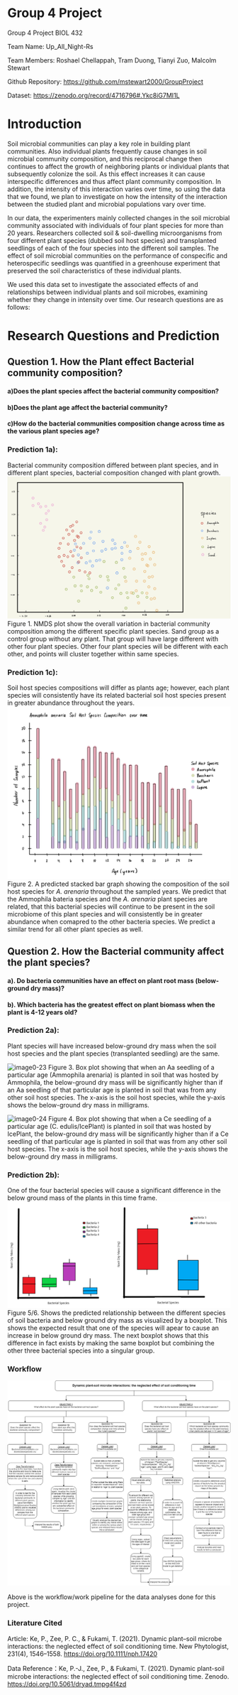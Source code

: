 # Group 4 Project
Group 4 Project BIOL 432


Team Name: Up_All_Night-Rs

Team Members: Roshael Chellappah, Tram Duong, Tianyi Zuo, Malcolm Stewart

Github Repository: https://github.com/mstewart2000/GroupProject 

Dataset: https://zenodo.org/record/4716796#.Ykc8iG7MI1L

# Introduction
Soil microbial communities can play a key role in building plant communities. Also individual plants frequently cause changes in soil microbial community composition, and this reciprocal change then continues to affect the growth of neighboring plants or individual plants that subsequently colonize the soil. As this effect increases it can cause interspecific differences and thus affect plant community composition. In addition, the intensity of this interaction varies over time, so using the data that we found, we plan to investigate on how the intensity of the interaction between the studied plant and microbial populations vary over time. 

In our data, the experimenters mainly collected changes in the soil microbial community associated with individuals of four plant species for more than 20 years. Researchers collected soil & soil-dwelling microorganisms from four different plant species (dubbed soil host species) and transplanted seedlings of each of the four species into the different soil samples. The effect of soil microbial communities on the performance of conspecific and heterospecific seedlings was quantified in a greenhouse experiment that preserved the soil characteristics of these individual plants.

We used this data set to investigate the associated effects of and relationships between individual plants and soil microbes,  examining whether they change in intensity over time. Our research questions are as follows:

# Research Questions and Prediction
## Question 1. How the Plant effect Bacterial community composition?

####  a)Does the plant species affect the bacterial community composition?

####  b)Does the plant age affect the bacterial community?
  
####  c)How do the bacterial communities composition change across time as the various plant species age?
  
### Prediction 1a):
  Bacterial community composition differed between plant species, and in different plant species, bacterial composition changed with plant growth.
  ![NMDS plots shows the variantion of bacterial community](./Prediction_graph/Question_1.jpeg)
  Figure 1. NMDS plot show the overall variation in bacterial community composition among the different specific plant species. Sand group as a control group without any plant. That group will have large different with other four plant species. Other four plant species will be different with each other, and points will cluster together within same species. 


### Prediction 1c):
  Soil host species compositions will differ as plants age; however, each plant species will consistently have its related bacterial soil host species present in greater abundance throughout the years.
![Stacked bar graphs depicting soil host species composition in *Ammophila arenaria* over time](./Prediction_graph/Question_1c.jpg)
Figure 2. A predicted stacked bar graph showing the composition of the soil host species for *A. arenaria* throughout the sampled years. We predict that the Ammophila bateria species and the *A. arenaria* plant species are related, that this bacterial species will continue to be present in the soil microbiome of this plant species and will consistently be in greater abundance when comapred to the other bacteria species. We predict a similar trend for all other plant species as well.
  


## Question 2. How the Bacterial community affect the plant species?

####  a). Do bacteria communities have an effect on plant root mass (below-ground dry mass)?
####  b). Which bacteria has the greatest effect on plant biomass when the plant is 4-12 years old?
  
###  Prediction 2a): 
  Plant species will have increased below-ground dry mass when the soil host species and the plant species (transplanted seedling) are the same.

![image0-23](https://user-images.githubusercontent.com/97919590/161337254-8b6c129f-b9eb-49d1-ab7b-1e732e69cf12.jpeg)
Figure 3. Box plot showing that when an Aa seedling of a particular age (Ammophila arenaria) is planted in soil that was hosted by Ammophila, the below-ground dry mass will be significantly higher than if an Aa seedling of that particular age is planted in soil that was from any other soil host species. The x-axis is the soil host species, while the y-axis shows the below-ground dry mass in milligrams.

![image0-24](https://user-images.githubusercontent.com/97919590/161337305-40e477eb-93e7-42b4-9d02-cfb70c9b0a21.jpeg)
Figure 4. Box plot showing that when a Ce seedling of a particular age (C. edulis/IcePlant) is planted in soil that was hosted by IcePlant, the below-ground dry mass will be significantly higher than if a Ce seedling of that particular age is planted in soil that was from any other soil host species. The x-axis is the soil host species, while the y-axis shows the below-ground dry mass in milligrams.


### Prediction 2b): 
  One of the four bacterial species will cause a significant difference in the below ground mass of the plants in this time frame.
  ![Boxplots showing the expected relationship between the below ground mass and bacterial species, then that one bacterial species compared against all the others](./Prediction_graph/Thingy.png)
  Figure 5/6. Shows the predicted relationship between the different species of soil bacteria and below ground dry mass as visualized by a boxplot. This shows the expected result that one of the species will apear to cause an increase in below ground dry mass. The next boxplot shows that this difference in fact exists by making the same boxplot but combining the other three bacterial species into a singular group.

### Workflow

![Workflow](./Workflow.jpeg)

Above is the workflow/work pipeline for the data analyses done for this project.

### Literature Cited

Article: Ke, P., Zee, P. C., & Fukami, T. (2021). Dynamic plant–soil microbe interactions: the neglected effect of soil conditioning time. New Phytologist, 231(4), 1546–1558. https://doi.org/10.1111/nph.17420

Data Reference：Ke, P.-J., Zee, P., & Fukami, T. (2021). Dynamic plant-soil microbe interactions: the neglected effect of soil conditioning time. Zenodo. https://doi.org/10.5061/dryad.tmpg4f4zd


